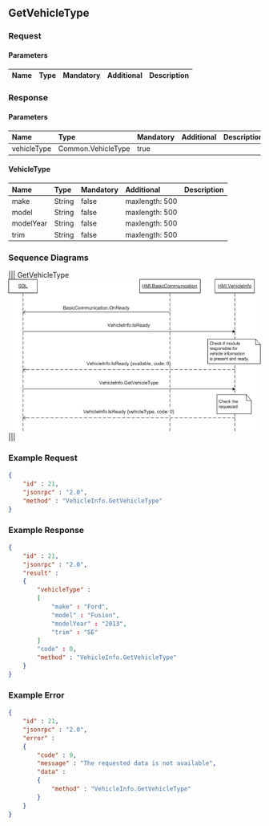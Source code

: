 ## GetVehicleType


### Request

#### Parameters

|Name|Type|Mandatory|Additional|Description|
|:---|:---|:--------|:---------|:----------|

### Response

#### Parameters

|Name|Type|Mandatory|Additional|Description|
|:---|:---|:--------|:---------|:----------|
|vehicleType|Common.VehicleType|true|||

#### VehicleType

|Name|Type|Mandatory|Additional|Description|
|:---|:---|:--------|:---------|:----------|
|make|String|false|maxlength: 500||
|model|String|false|maxlength: 500||
|modelYear|String|false|maxlength: 500||
|trim|String|false|maxlength: 500||

### Sequence Diagrams
|||
GetVehicleType
![GetVehicleType](./assets/GetVehicleType.png)
|||

### Example Request

```json
{
	"id" : 21,
	"jsonrpc" : "2.0",
	"method" : "VehicleInfo.GetVehicleType"
}
```
### Example Response

```json
{
	"id" : 21,
	"jsonrpc" : "2.0",
	"result" :
	{
		"vehicleType" :
		[
			"make" : "Ford",
			"model" : "Fusion",
			"modelYear" : "2013",
			"trim" : "SE"
		]
		"code" : 0,
		"method" : "VehicleInfo.GetVehicleType"
	}
}
```

### Example Error

```json
{
	"id" : 21,
	"jsonrpc" : "2.0",
	"error" :
	{
		"code" : 9,
		"message" : "The requested data is not available",
		"data" :
		{
			"method" : "VehicleInfo.GetVehicleType"
		}
	}
}
```
